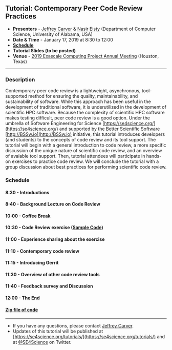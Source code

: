 
## Tutorial: Contemporary Peer Code Review Practices
* **Presenters** - [Jeffrey Carver](http://carver.cs.ua.edu/) & [Nasir Eisty](https://neisty.github.io/) (Department of Computer Science, University of Alabama, USA)
* **Date & Time** - January 17, 2019 at 8:30 to 12:00
* **[Schedule](#Schedule)**
* **Tutorial Slides (to be posted)**
* **Venue** - [2019 Exascale Computing Project Annual Meeting](https://www.ecpannualmeeting.com/) (Houston, Texas)

---

### Description

Contemporary peer code review is a lightweight, asynchronous, tool-supported method for ensuring the quality, maintainability, and sustainability of software. While this approach has been useful in the development of traditional software, it is underutilized in the development of scientific HPC software. Because the complexity of scientific HPC software makes testing difficult, peer code review is a good option. Under the umbrella of Software Engineering for Science [https://se4science.org/](https://se4science.org/) and supported by the Better Scientific Software [http://BSSw.io](http://BSSw.io) initiative, this tutorial introduces developers (and students) to the concepts of code review and its tool support. The tutorial will begin with a general introduction to code review, a more specific discussion of the unique nature of scientific code review, and an overview of avaiable tool support. Then, tutorial attendees will participate in hands-on exercises to practice code review. We will conclude the tutorial with a group discussion about best practices for performing scientific code review.


### <a name="Schedule"></a>Schedule
#### 8:30 - Introductions
#### 8:40 - Background Lecture on Code Review
#### 10:00 - Coffee Break
#### 10:30 - Code Review exercise (<a href="SampleCode.java">Sample Code</a>)
#### 11:00 - Experience sharing about the exercise
#### 11:10 - Contemporary code review
#### 11:15 - Introducing Gerrit
#### 11:30 - Overview of other code review tools
#### 11:40 - Feedback survey and Discussion
#### 12:00 - The End

#### <a href="SampleCode.zip">Zip file of code</a>

---
* If you have any questions, please contact [Jeffrey Carver](http://carver.cs.ua.edu/).
* Updates of this tutorial will be published at [https://se4science.org/tutorials/](https://se4science.org/tutorials/) and at [@SE4Science](https://twitter.com/SE4Science) on Twitter. 
